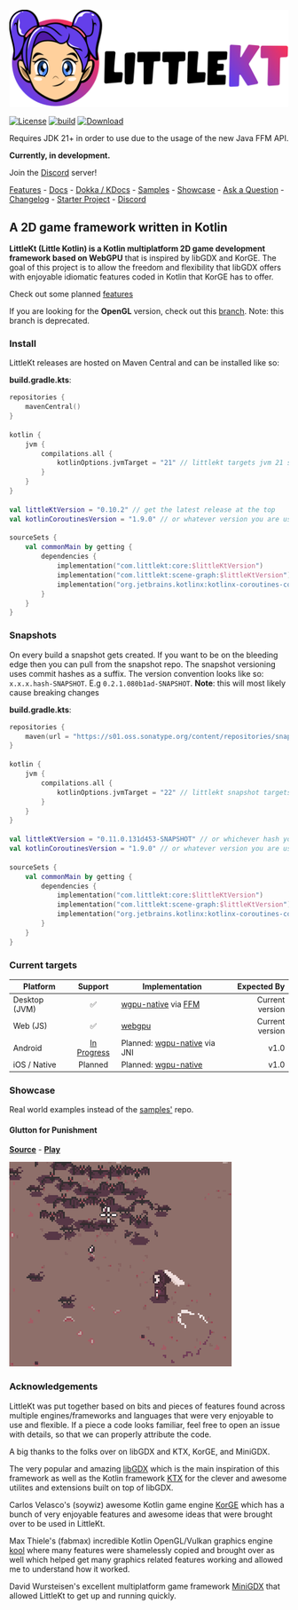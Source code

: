 [![Logo](/art/logo/logo-outline.svg)](https://littlekt.com)

[![License](https://img.shields.io/badge/License-Apache%202.0-blue.svg)](https://github.com/littlektframework/littlekt/blob/master/LICENSE)
[![build](https://github.com/littlektframework/littlekt/actions/workflows/build.yml/badge.svg?branch=master)](https://github.com/littlektframework/littlekt/actions/workflows/build.yml)
[![Download](https://img.shields.io/maven-central/v/com.littlekt/core/0.10.2)](https://search.maven.org/artifact/com.littlekt/core/0.10.2/pom)

Requires JDK 21+ in order to use due to the usage of the new Java FFM API.

**Currently, in development.**

Join the [Discord](https://discord.gg/8VCZEQVBvt) server!

[Features](https://littlekt.com/features/) - [Docs](https://littlekt.com/docs/) - [Dokka / KDocs](https://littlekt.com/dokka/) - [Samples](https://github.com/littlektframework/littlekt-samples) -
[Showcase](#showcase) - [Ask a Question](https://github.com/littlektframework/littlekt/discussions/categories/q-a) - [Changelog](CHANGELOG.md) - [Starter Project](https://github.com/littlektframework/littlekt-game-template) - [Discord](https://discord.gg/8VCZEQVBvt)

## A 2D game framework written in Kotlin

**LittleKt (Little Kotlin) is a Kotlin multiplatform 2D game development framework based on WebGPU** that is inspired by
libGDX and KorGE. The goal of this project is to allow the freedom and flexibility that libGDX offers with enjoyable
idiomatic features coded in Kotlin that KorGE has to offer.

Check out some planned [features](https://github.com/littlektframework/littlekt/labels/enhancement)

If you are looking for the **OpenGL** version, check out
this [branch](https://github.com/littlektframework/littlekt/tree/opengl). Note: this branch is deprecated.

### Install

LittleKt releases are hosted on Maven Central and can be installed like so:

**build.gradle.kts**:

```kotlin
repositories {
    mavenCentral()
}

kotlin {
    jvm {
        compilations.all {
            kotlinOptions.jvmTarget = "21" // littlekt targets jvm 21 so we must target at least 21
        }
    }
}

val littleKtVersion = "0.10.2" // get the latest release at the top
val kotlinCoroutinesVersion = "1.9.0" // or whatever version you are using

sourceSets {
    val commonMain by getting {
        dependencies {
            implementation("com.littlekt:core:$littleKtVersion")
            implementation("com.littlekt:scene-graph:$littleKtVersion") // optional scene-graph module
            implementation("org.jetbrains.kotlinx:kotlinx-coroutines-core:$kotlinCoroutinesVersion")  // littlekt requires coroutines library on the classpath
        }
    }
}
```

### Snapshots

On every build a snapshot gets created. If you want to be on the bleeding edge then you can pull from the snapshot repo.
The snapshot versioning uses commit hashes as a suffix. The version convention looks like so: `x.x.x.hash-SNAPSHOT`.
E.g `0.2.1.080b1ad-SNAPSHOT`.
**Note**: this will most likely cause breaking changes

**build.gradle.kts**:

```kotlin
repositories {
    maven(url = "https://s01.oss.sonatype.org/content/repositories/snapshots/")
}

kotlin {
    jvm {
        compilations.all {
            kotlinOptions.jvmTarget = "22" // littlekt snapshot targets jvm 22 
        }
    }
}

val littleKtVersion = "0.11.0.131d453-SNAPSHOT" // or whichever hash you are using
val kotlinCoroutinesVersion = "1.9.0" // or whatever version you are using

sourceSets {
    val commonMain by getting {
        dependencies {
            implementation("com.littlekt:core:$littleKtVersion")
            implementation("com.littlekt:scene-graph:$littleKtVersion") // optional scene-graph module
            implementation("org.jetbrains.kotlinx:kotlinx-coroutines-core:$kotlinCoroutinesVersion")  // littlekt requires coroutines library on the classpath
        }
    }
}
```

### Current targets

| Platform      |                                     Support                                      | Implementation                                                                                                                                      |     Expected By |
|---------------|:--------------------------------------------------------------------------------:|-----------------------------------------------------------------------------------------------------------------------------------------------------|----------------:|
| Desktop (JVM) |                                        ✅                                         | [wgpu-native](https://github.com/gfx-rs/wgpu-native) via [FFM](https://docs.oracle.com/en/java/javase/21/core/foreign-function-and-memory-api.html) | Current version |
| Web (JS)      |                                        ✅                                         | [webgpu](https://www.w3.org/TR/webgpu/)                                                                                                             | Current version |
| Android       | [In Progress](https://github.com/littlektframework/littlekt/tree/webgpu-android) | Planned: [wgpu-native](https://github.com/gfx-rs/wgpu-native) via JNI                                                                               |            v1.0 |
| iOS / Native  |                                     Planned                                      | Planned: [wgpu-native](https://github.com/gfx-rs/wgpu-native)                                                                                       |            v1.0 |

### Showcase

Real world examples instead of the [samples'](https://github.com/littlektframework/littlekt-samples) repo.

#### Glutton for Punishment

**[Source](https://github.com/LeHaine/ggo2022)** - **[Play](https://lehaine.itch.io/glutton-for-punishment)**

![gif](https://github.com/LeHaine/ggo2022/blob/master/itchio/gif1.gif)

### Acknowledgements

LittleKt was put together based on bits and pieces of features found across multiple engines/frameworks and languages
that were very enjoyable to use and flexible. If a piece a code looks familiar, feel free to open an issue with details,
so that we can properly attribute the code.

A big thanks to the folks over on libGDX and KTX, KorGE, and MiniGDX.

The very popular and amazing [libGDX](https://github.com/libgdx/libgdx) which is the main inspiration of this framework
as well as the Kotlin framework [KTX](https://github.com/libktx/ktx) for the clever and awesome utilites and extensions
built on top of libGDX.

Carlos Velasco's (soywiz) awesome Kotlin game engine [KorGE](https://github.com/korlibs/korge) which has a bunch of very
enjoyable features and awesome ideas that were brought over to be used in LittleKt.

Max Thiele's (fabmax) incredible Kotlin OpenGL/Vulkan graphics engine [kool](https://github.com/fabmax/kool) where many
features were shamelessly copied and brought over as well which helped get many graphics related features working and
allowed me to understand how it worked.

David Wursteisen's excellent multiplatform game framework [MiniGDX](https://github.com/minigdx/minigdx/) that allowed
LittleKt to get up and running quickly.
